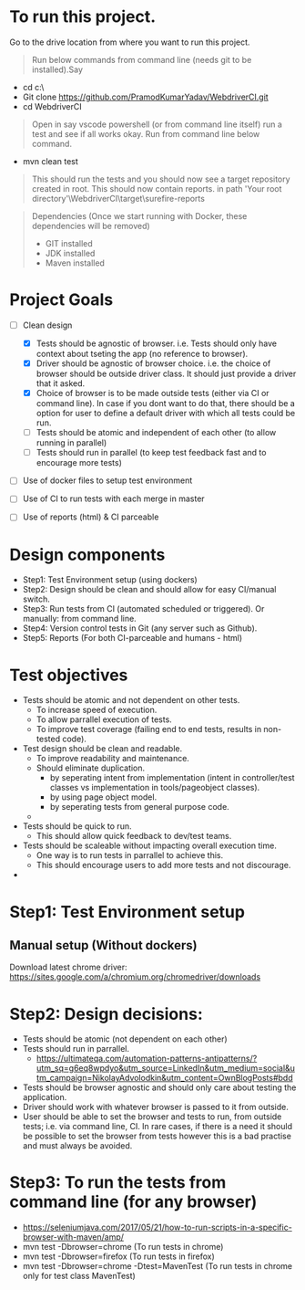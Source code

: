# To run this project.
Go to the drive location from where you want to run this project. 
> Run below commands from command line (needs git to be installed).Say

- cd c:\
- Git clone https://github.com/PramodKumarYadav/WebdriverCI.git
- cd WebdriverCI
> Open in say vscode powershell (or from command line itself) run a test and see if all works okay. Run from command line below command.
- mvn clean test
> This should run the tests and you should now see a target repository created in root. This should now contain reports. 
in path 'Your root directory'\WebdriverCI\target\surefire-reports

> Dependencies (Once we start running with Docker, these dependencies will be removed) 
> - GIT installed
> - JDK installed 
> - Maven installed 

# Project Goals
- [ ] Clean design
    - [X] Tests should be agnostic of browser. i.e. Tests should only have context about tseting the app (no reference to browser).
    - [X] Driver should be agnostic of browser choice. i.e. the choice of browser should be outside driver class. It should just provide a driver that it asked. 
    - [X] Choice of browser is to be made outside tests (either via CI or command line). In case if you dont want to do that, there should be a option for user to define a default driver with which all tests could be run. 
    - [ ] Tests should be atomic and independent of each other (to allow running in parallel)
    - [ ] Tests should run in parallel (to keep test feedback fast and to encourage more tests)
- [ ] Use of docker files to setup test environment
- [ ] Use of CI to run tests with each merge in master
- [ ] Use of reports (html) & CI parceable


# Design components
- Step1: Test Environment setup (using dockers)
- Step2: Design should be clean and should allow for easy CI/manual switch.
- Step3: Run tests from CI (automated scheduled or triggered). Or manually: from command line.
- Step4: Version control tests in Git (any server such as Github).
- Step5: Reports (For both CI-parceable and humans - html)

# Test objectives
- Tests should be atomic and not dependent on other tests.
    - To increase speed of execution.
    - To allow parrallel execution of tests.
    - To improve test coverage (failing end to end tests, results in non-tested code).
- Test design should be clean and readable.
    - To improve readability and maintenance.
    - Should eliminate duplication.       
        - by seperating intent from implementation (intent in controller/test classes vs implementation in tools/pageobject classes).
        - by using page object model.
        - by seperating tests from general purpose code.
    - 
- Tests should be quick to run.
    - This should allow quick feedback to dev/test teams.
- Tests should be scaleable without impacting overall execution time.
    - One way is to run tests in parrallel to achieve this.
    - This should encourage users to add more tests and not discourage. 
- 

# Step1: Test Environment setup 
## Manual setup (Without dockers)
Download latest chrome driver:
https://sites.google.com/a/chromium.org/chromedriver/downloads

# Step2: Design decisions:
- Tests should be atomic (not dependent on each other)
- Tests should run in parrallel.
    - https://ultimateqa.com/automation-patterns-antipatterns/?utm_sq=g6eq8wpdyo&utm_source=LinkedIn&utm_medium=social&utm_campaign=NikolayAdvolodkin&utm_content=OwnBlogPosts#bdd
- Tests should be browser agnostic and should only care about testing the application.
- Driver should work with whatever browser is passed to it from outside. 
- User should be able to set the browser and tests to run, from outside tests; i.e. via command line, CI. In rare cases, if there is a need it should be possible to set the browser from tests however this is a bad practise and must always be avoided. 

# Step3: To run the tests from command line (for any browser)
- https://seleniumjava.com/2017/05/21/how-to-run-scripts-in-a-specific-browser-with-maven/amp/
- mvn test -Dbrowser=chrome (To run tests in chrome)
- mvn test -Dbrowser=firefox (To run tests in firefox)
- mvn test -Dbrowser=chrome -Dtest=MavenTest (To run tests in chrome only for test class MavenTest)

